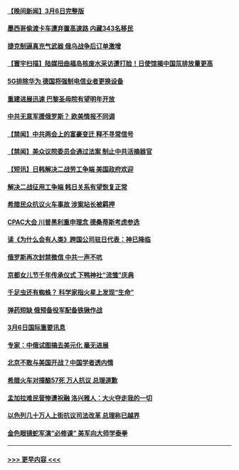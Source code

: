 #### [【晚间新闻】3月6日完整版](../pages/prog202/a103663627.md?t=03071543) 
#### [墨西哥偷渡卡车遭弃置高速路 内藏343名移民](../pages/prog202/a103663767.md?t=03071543) 
#### [捷克制逼真充气武器 俄乌战争后订单激增](../pages/prog202/a103663751.md?t=03071543) 
#### [【寰宇扫描】陆媒扭曲福岛核废水采访遭打脸！日使馆揭中国氚排放量更高](../pages/prog202/a103663619.md?t=03071543) 
#### [5G排除华为 德国将强制电信业者更换设备](../pages/prog202/a103663591.md?t=03071543) 
#### [重建进展迅速 巴黎圣母院有望明年开放](../pages/prog202/a103663559.md?t=03071543) 
#### [中共无意军援俄罗斯？ 欧美情报不同调](../pages/prog202/a103663556.md?t=03071543) 
#### [【禁闻】中共两会上的富豪变迁 释不寻常信号](../pages/prog202/a103663407.md?t=03071543) 
#### [【禁闻】美众议院委员会通过法案 制止中共活摘器官](../pages/prog202/a103663406.md?t=03071543) 
#### [【短讯】日韩解决二战劳工争端 美国政府欢迎](../pages/prog202/a103663336.md?t=03071543) 
#### [解决二战征用工争端 韩日关系有望恢复正常](../pages/prog202/a103663333.md?t=03071543) 
#### [希腊民众抗议火车事故 涉案站长被羁押](../pages/prog202/a103663339.md?t=03071543) 
#### [CPAC大会 川普黑利重申理念 德桑蒂斯考虑参选](../pages/prog202/a103663332.md?t=03071543) 
#### [读《为什么会有人类》跨国公司驻日代表：神已降临](../pages/prog202/a103663335.md?t=03071543) 
#### [俄罗斯再次封禁微信 中共一声不吭](../pages/prog202/a103663237.md?t=03071543) 
#### [京都女儿节千年传承仪式 下鸭神社“流雏”庆典](../pages/prog202/a103663172.md?t=03071543) 
#### [千足虫还有蜘蛛？ 科学家指火星上发现“生命”](../pages/prog202/a103663157.md?t=03071543) 
#### [弹药短缺 俄预备役军配备铁锹作战](../pages/prog202/a103663146.md?t=03071543) 
#### [3月6日国际重要讯息](../pages/prog202/a103663167.md?t=03071543) 
#### [专家：中俄试图搞去美元化 毫无进展](../pages/prog202/a103663162.md?t=03071543) 
#### [北京不敢与美国开战？中国学者透内情](../pages/prog202/a103663109.md?t=03071543) 
#### [希腊火车对撞酿57死 万人抗议 总理道歉](../pages/prog202/a103663055.md?t=03071543) 
#### [孟加拉难民营惨遭祝融 洛兴雅人：大火夺走我的一切](../pages/prog202/a103663012.md?t=03071543) 
#### [以色列几十万人上街抗议司法改革 总理称已越界](../pages/prog202/a103662903.md?t=03071543) 
#### [金色眼镜蛇军演“必修课” 美军向大师学泰拳](../pages/prog202/a103662898.md?t=03071543) 

----
#### [ >>> 更早内容 <<< ](../indexes/prog202-earlier.md)
